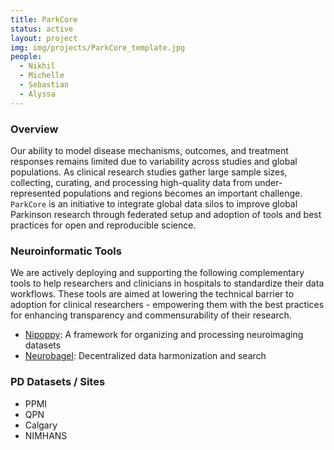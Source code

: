 ```yaml
---
title: ParkCore
status: active
layout: project
img: img/projects/ParkCore_template.jpg
people:
  - Nikhil
  - Michelle
  - Sebastian
  - Alyssa
---
```


### Overview
Our ability to model disease mechanisms, outcomes, and treatment responses remains limited due to variability across studies and global populations. As clinical research studies gather large sample sizes, collecting, curating, and processing high-quality data from under-represented populations and regions becomes an important challenge. `ParkCore` is an initiative to integrate global data silos to improve global Parkinson research through federated setup and adoption of tools and best practices for open and reproducible science. 

### Neuroinformatic Tools
We are actively deploying and supporting the following complementary tools to help researchers and clinicians in hospitals to standardize their data workflows. These tools are aimed at lowering the technical barrier to adoption for clinical researchers - empowering them with the best practices for enhancing transparency and commensurability of their research. 

- [Nipoppy](https://neurobagel.org/nipoppy/overview/): A framework for organizing and processing neuroimaging datasets
- [Neurobagel](https://neurobagel.org/): Decentralized data harmonization and search 

### PD Datasets / Sites
- PPMI
- QPN
- Calgary
- NIMHANS
